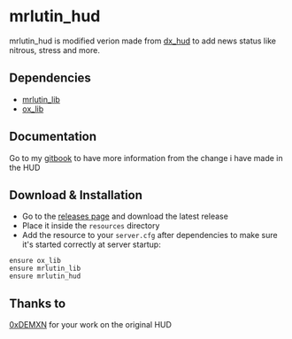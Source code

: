# mrlutin_hud
mrlutin_hud is modified verion made from [dx_hud](https://github.com/0xDEMXN/dx_hud) to add news status like nitrous, stress and more.

## Dependencies

- [mrlutin_lib](https://mrlutin.tebex.io/package/5883235)
- [ox_lib](https://github.com/overextended/ox_lib)

## Documentation
Go to my [gitbook](https://mrlutin.gitbook.com) to have more information from the change i have made in the HUD

## Download & Installation

- Go to the [releases page](https://github.com/MrLutin/mrlutin_hud/releases "Releases page") and download the latest release
- Place it inside the `resources` directory
- Add the resource to your `server.cfg` after dependencies to make sure it's started correctly at server startup:

```
ensure ox_lib
ensure mrlutin_lib
ensure mrlutin_hud
```

## Thanks to
[0xDEMXN](https://github.com/0xDEMXN) for your work on the original HUD
